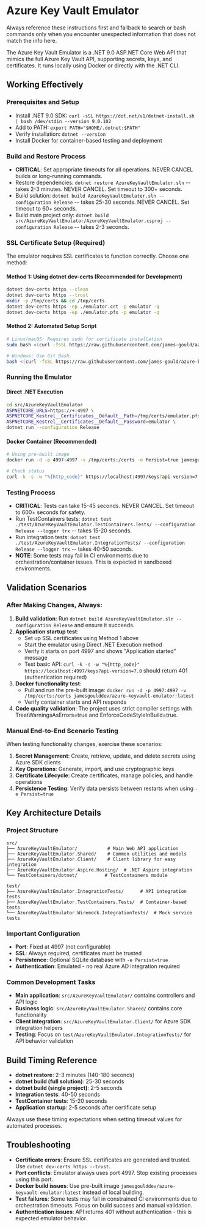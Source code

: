 # Azure Key Vault Emulator

Always reference these instructions first and fallback to search or bash commands only when you encounter unexpected information that does not match the info here.

The Azure Key Vault Emulator is a .NET 9.0 ASP.NET Core Web API that mimics the full Azure Key Vault API, supporting secrets, keys, and certificates. It runs locally using Docker or directly with the .NET CLI.

## Working Effectively

### Prerequisites and Setup
- Install .NET 9.0 SDK: `curl -sSL https://dot.net/v1/dotnet-install.sh | bash /dev/stdin --version 9.0.102`
- Add to PATH: `export PATH="$HOME/.dotnet:$PATH"`
- Verify installation: `dotnet --version`
- Install Docker for container-based testing and deployment

### Build and Restore Process
- **CRITICAL**: Set appropriate timeouts for all operations. NEVER CANCEL builds or long-running commands.
- Restore dependencies: `dotnet restore AzureKeyVaultEmulator.sln` -- takes 2-3 minutes. NEVER CANCEL. Set timeout to 300+ seconds.
- Build solution: `dotnet build AzureKeyVaultEmulator.sln --configuration Release` -- takes 25-30 seconds. NEVER CANCEL. Set timeout to 60+ seconds.
- Build main project only: `dotnet build src/AzureKeyVaultEmulator/AzureKeyVaultEmulator.csproj --configuration Release` -- takes 2-3 seconds.

### SSL Certificate Setup (Required)
The emulator requires SSL certificates to function correctly. Choose one method:

#### Method 1: Using dotnet dev-certs (Recommended for Development)
```bash
dotnet dev-certs https --clean
dotnet dev-certs https --trust
mkdir -p /tmp/certs && cd /tmp/certs
dotnet dev-certs https -ep ./emulator.crt -p emulator -q
dotnet dev-certs https -ep ./emulator.pfx -p emulator -q
```

#### Method 2: Automated Setup Script
```bash
# Linux/macOS: Requires sudo for certificate installation
sudo bash <(curl -fsSL https://raw.githubusercontent.com/james-gould/azure-keyvault-emulator/refs/heads/master/docs/setup.sh)

# Windows: Use Git Bash
bash <(curl -fsSL https://raw.githubusercontent.com/james-gould/azure-keyvault-emulator/refs/heads/master/docs/setup.sh)
```

### Running the Emulator

#### Direct .NET Execution
```bash
cd src/AzureKeyVaultEmulator
ASPNETCORE_URLS=https://+:4997 \
ASPNETCORE_Kestrel__Certificates__Default__Path=/tmp/certs/emulator.pfx \
ASPNETCORE_Kestrel__Certificates__Default__Password=emulator \
dotnet run --configuration Release
```

#### Docker Container (Recommended)
```bash
# Using pre-built image
docker run -d -p 4997:4997 -v /tmp/certs:/certs -e Persist=true jamesgoulddev/azure-keyvault-emulator:latest

# Check status
curl -k -s -w "%{http_code}" https://localhost:4997/keys?api-version=7.0
```

### Testing Process
- **CRITICAL**: Tests can take 15-45 seconds. NEVER CANCEL. Set timeout to 600+ seconds for safety.
- Run TestContainers tests: `dotnet test ./test/AzureKeyVaultEmulator.TestContainers.Tests/ --configuration Release --logger trx` -- takes 15-20 seconds.
- Run integration tests: `dotnet test ./test/AzureKeyVaultEmulator.IntegrationTests/ --configuration Release --logger trx` -- takes 40-50 seconds.
- **NOTE**: Some tests may fail in CI environments due to orchestration/container issues. This is expected in sandboxed environments.

## Validation Scenarios

### After Making Changes, Always:
1. **Build validation**: Run `dotnet build AzureKeyVaultEmulator.sln --configuration Release` and ensure it succeeds.
2. **Application startup test**: 
   - Set up SSL certificates using Method 1 above
   - Start the emulator using Direct .NET Execution method
   - Verify it starts on port 4997 and shows "Application started" message
   - Test basic API: `curl -k -s -w "%{http_code}" https://localhost:4997/keys?api-version=7.0` should return 401 (authentication required)
3. **Docker functionality test**:
   - Pull and run the pre-built image: `docker run -d -p 4997:4997 -v /tmp/certs:/certs jamesgoulddev/azure-keyvault-emulator:latest`
   - Verify container starts and API responds
4. **Code quality validation**: The project uses strict compiler settings with TreatWarningsAsErrors=true and EnforceCodeStyleInBuild=true.

### Manual End-to-End Scenario Testing
When testing functionality changes, exercise these scenarios:
1. **Secret Management**: Create, retrieve, update, and delete secrets using Azure SDK clients
2. **Key Operations**: Generate, import, and use cryptographic keys
3. **Certificate Lifecycle**: Create certificates, manage policies, and handle operations
4. **Persistence Testing**: Verify data persists between restarts when using `-e Persist=true`

## Key Architecture Details

### Project Structure
```
src/
├── AzureKeyVaultEmulator/           # Main Web API application
├── AzureKeyVaultEmulator.Shared/    # Common utilities and models  
├── AzureKeyVaultEmulator.Client/    # Client library for easy integration
├── AzureKeyVaultEmulator.Aspire.Hosting/  # .NET Aspire integration
└── TestContainers/dotnet/          # TestContainers module

test/
├── AzureKeyVaultEmulator.IntegrationTests/      # API integration tests
├── AzureKeyVaultEmulator.TestContainers.Tests/  # Container-based tests  
└── AzureKeyVaultEmulator.Wiremock.IntegrationTests/  # Mock service tests
```

### Important Configuration
- **Port**: Fixed at 4997 (not configurable)
- **SSL**: Always required, certificates must be trusted
- **Persistence**: Optional SQLite database with `-e Persist=true`
- **Authentication**: Emulated - no real Azure AD integration required

### Common Development Tasks
- **Main application**: `src/AzureKeyVaultEmulator/` contains controllers and API logic
- **Business logic**: `src/AzureKeyVaultEmulator.Shared/` contains core functionality
- **Client integration**: `src/AzureKeyVaultEmulator.Client/` for Azure SDK integration helpers
- **Testing**: Focus on `test/AzureKeyVaultEmulator.IntegrationTests/` for API behavior validation

## Build Timing Reference
- **dotnet restore**: 2-3 minutes (140-180 seconds) 
- **dotnet build (full solution)**: 25-30 seconds
- **dotnet build (single project)**: 2-5 seconds
- **Integration tests**: 40-50 seconds
- **TestContainer tests**: 15-20 seconds
- **Application startup**: 2-5 seconds after certificate setup

Always use these timing expectations when setting timeout values for automated processes.

## Troubleshooting
- **Certificate errors**: Ensure SSL certificates are generated and trusted. Use `dotnet dev-certs https --trust`.
- **Port conflicts**: Emulator always uses port 4997. Stop existing processes using this port.
- **Docker build issues**: Use pre-built image `jamesgoulddev/azure-keyvault-emulator:latest` instead of local building.
- **Test failures**: Some tests may fail in constrained CI environments due to orchestration timeouts. Focus on build success and manual validation.
- **Authentication issues**: API returns 401 without authentication - this is expected emulator behavior.